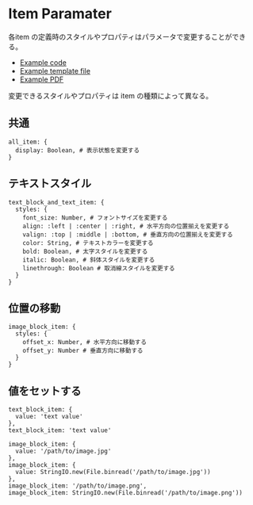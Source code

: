 # Item Paramater

各item の定義時のスタイルやプロパティはパラメータで変更することができる。

- [Example code](test_section_report_item_parameters.rb)
- [Example template file](template.tlf)
- [Example PDF](expect.pdf)

変更できるスタイルやプロパティは item の種類によって異なる。

## 共通

```
all_item: {
  display: Boolean, # 表示状態を変更する
}
```

## テキストスタイル

```
text_block_and_text_item: {
  styles: {
    font_size: Number, # フォントサイズを変更する
    align: :left | :center | :right, # 水平方向の位置揃えを変更する
    valign: :top | :middle | :bottom, # 垂直方向の位置揃えを変更する
    color: String, # テキストカラーを変更する
    bold: Boolean, # 太字スタイルを変更する
    italic: Boolean, # 斜体スタイルを変更する
    linethrough: Boolean # 取消線スタイルを変更する
  }
}
```

## 位置の移動

```
image_block_item: {
  styles: {
    offset_x: Number, # 水平方向に移動する
    offset_y: Number # 垂直方向に移動する
  }
}
```

## 値をセットする

```
text_block_item: {
  value: 'text value'
},
text_block_item: 'text value'
```

```
image_block_item: {
  value: '/path/to/image.jpg'
},
image_block_item: {
  value: StringIO.new(File.binread('/path/to/image.jpg'))
},
image_block_item: '/path/to/image.png',
image_block_item: StringIO.new(File.binread('/path/to/image.png'))
```
